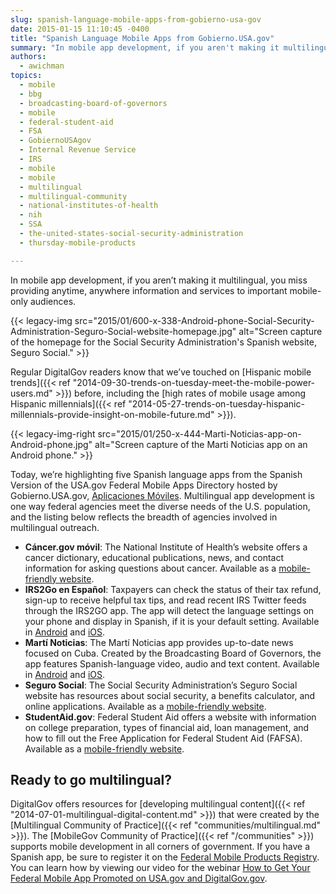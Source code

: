 ```yaml
---
slug: spanish-language-mobile-apps-from-gobierno-usa-gov
date: 2015-01-15 11:10:45 -0400
title: "Spanish Language Mobile Apps from Gobierno.USA.gov"
summary: "In mobile app development, if you aren't making it multilingual, you miss providing anytime, anywhere information and services to important mobile-only audiences. Today, we’re highlighting five Spanish language apps from the Spanish Version of the USA.gov Federal Mobile Apps Directory."
authors:
  - awichman
topics:
  - mobile
  - bbg
  - broadcasting-board-of-governors
  - mobile
  - federal-student-aid
  - FSA
  - GobiernoUSAgov
  - Internal Revenue Service
  - IRS
  - mobile
  - mobile
  - multilingual
  - multilingual-community
  - national-institutes-of-health
  - nih
  - SSA
  - the-united-states-social-security-administration
  - thursday-mobile-products

---
```


In mobile app development, if you aren&#8217;t making it multilingual, you miss providing anytime, anywhere information and services to important mobile-only audiences.

{{< legacy-img src="2015/01/600-x-338-Android-phone-Social-Security-Administration-Seguro-Social-website-homepage.jpg" alt="Screen capture of the homepage for the Social Security Administration's Spanish website, Seguro Social." >}}

Regular DigitalGov readers know that we&#8217;ve touched on [Hispanic mobile trends]({{< ref "2014-09-30-trends-on-tuesday-meet-the-mobile-power-users.md" >}}) before, including the [high rates of mobile usage among Hispanic millennials]({{< ref "2014-05-27-trends-on-tuesday-hispanic-millennials-provide-insight-on-mobile-future.md" >}}).

{{< legacy-img-right src="2015/01/250-x-444-Marti-Noticias-app-on-Android-phone.jpg" alt="Screen capture of the Marti Noticias app on an Android phone." >}}

Today, we’re highlighting five Spanish language apps from the Spanish Version of the USA.gov Federal Mobile Apps Directory hosted by Gobierno.USA.gov, [Aplicaciones Móviles](http://www.usa.gov/gobiernousa/conectese-gobierno/apps.moviles.shtml). Multilingual app development is one way federal agencies meet the diverse needs of the U.S. population, and the listing below reflects the breadth of agencies involved in multilingual outreach.

  * **Cáncer.gov móvil**: The National Institute of Health’s website offers a cancer dictionary, educational publications, news, and contact information for asking questions about cancer. Available as a [mobile-friendly website](http://m.cancer.gov/es).
  * **IRS2Go en Español**: Taxpayers can check the status of their tax refund, sign-up to receive helpful tax tips, and read recent IRS Twitter feeds through the IRS2GO app. The app will detect the language settings on your phone and display in Spanish, if it is your default setting. Available in [Android](https://play.google.com/store/apps/details?id=gov.irs) and [iOS](https://itunes.apple.com/us/app/irs2go/id414113282?mt=8).
  * **Martí Noticias**: The Martí Noticias app provides up-to-date news focused on Cuba. Created by the Broadcasting Board of Governors, the app features Spanish-language video, audio and text content. Available in [Android](https://play.google.com/store/apps/details?id=gov.bbg.ocb) and [iOS](https://itunes.apple.com/us/app/marti-noticias/id639624682?mt=8).
  * **Seguro Social**: The Social Security Administration’s Seguro Social website has resources about social security, a benefits calculator, and online applications. Available as a [mobile-friendly website](http://www.ssa.gov/espanol/).
  * **StudentAid.gov**: Federal Student Aid offers a website with information on college preparation, types of financial aid, loan management, and how to fill out the Free Application for Federal Student Aid (FAFSA). Available as a [mobile-friendly website](https://studentaid.ed.gov/es).

## Ready to go multilingual?

DigitalGov offers resources for [developing multilingual content]({{< ref "2014-07-01-multilingual-digital-content.md" >}}) that were created by the [Multilingual Community of Practice]({{< ref "communities/multilingual.md" >}}). The [MobileGov Community of Practice]({{< ref "/communities" >}}) supports mobile development in all corners of government. If you have a Spanish app, be sure to register it on the [Federal Mobile Products Registry](http://apps.usa.gov/register). You can learn how by viewing our video for the webinar [How to Get Your Federal Mobile App Promoted on USA.gov and DigitalGov.gov](https://www.youtube.com/watch?v=m2KO5Dww5yo).

